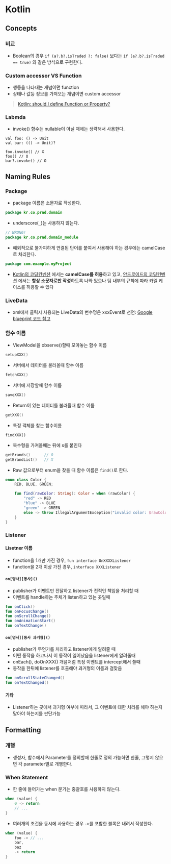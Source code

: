 # Kotlin
## Concepts
### 비교
- Boolean의 경우 `if (a?.b?.isTraded ?: false)` 보다는 `if (a?.b?.isTraded == true)` 와 같은 방식으로 구현한다.

### Custom accessor VS Function
- 행동을 나타내는 개념이면 function
- 상태나 값등 정보를 가져오는 개념이면 custom accessor

> [Kotlin: should I define Function or Property?](https://blog.kotlin-academy.com/kotlin-should-i-define-function-or-property-6786951da909)

### Labmda
- invoke() 함수는 nullable이 아닐 때에는 생략해서 사용한다.
```kotiln
val foo: () -> Unit
val bar: (() -> Unit)?

foo.invoke() // X
foo() // O
bar?.invoke() // O
```

## Naming Rules
### Package
- package 이름은 소문자로 작성한다.
```kotlin
package kr.co.prnd.domain
```
- underscore(`_`)는 사용하지 않는다.
```kotlin
// WRONG!
package kr.co.prnd.domain_module
```
- 예외적으로 불가피하게 연결된 단어를 붙여서 사용해야 하는 경우에는 camelCase로 처리한다.
```kotlin
package com.example.myProject
```
- [Kotlin의 코딩컨벤션](https://kotlinlang.org/docs/coding-conventions.html#naming-rules) 에서는 **camelCase를 허용**하고 있고, 
[안드로이드의 코딩컨벤션](https://developer.android.com/kotlin/style-guide#package_names) 에서는 **항상 소문자로만 작성**하도록 나와 있으나
팀 내부의 규칙에 따라 카멜 케이스를 허용할 수 있다

### LiveData
- xml에서 클릭시 사용되는 LiveData의 변수명은 xxxEvent로 선언: [Google blueprint 코드 참고](https://github.com/android/architecture-samples/blob/272cd63c8e6e37eecc0398a19415f7c4dc6950d5/app/src/main/java/com/example/android/architecture/blueprints/todoapp/taskdetail/TaskDetailViewModel.kt#L60)

### 함수 이름
- ViewModel을 observe()할때 모아놓는 함수 이름
```kotlin
setupXXX()
```

- 서버에서 데이터를 불러올때 함수 이름
```kotlin
fetchXXX()
```

- 서버에 저장할때 함수 이름
```kotlin
saveXXX()
```

- Return이 있는 데이터를 불러올때 함수 이름
```kotlin
getXXX()
```

- 특정 객체를 찾는 함수이름
```
findXXX()
```

- 복수형을 가져올때는 뒤에 s를 붙인다
```kotlin
getBrands()      // O
getBrandList()   // X
```

- Raw 값으로부터 enum을 찾을 때 함수 이름은 `find()`로 한다.
```kotlin
enum class Color {
    RED, BLUE, GREEN;

    fun find(rawColor: String): Color = when (rawColor) {
        "red" -> RED
        "blue" -> BLUE
        "green" -> GREEN
        else -> throw IllegalArgumentException("invalid color: $rawColor")
    }
}
```
### Listener
#### Lisetner 이름
- function을 1개만 가진 경우, `fun interface OnXXXXListener`
- function을 2개 이상 가진 경우, `interface XXXListener`
#### `on[명사][동사]()`
- publisher가 이벤트만 전달하고 listener가 전적인 책임을 처리할 때
- 이벤트를 handle하는 주체가 listen하고 있는 곳일때
```kotlin
fun onClick()
fun onFocusChange()
fun onScrollChange()
fun onAnimationStart()
fun onTextChange()
```

#### `on[명사][동사 과거형]()`
- publisher가 무언가를 처리하고 listener에게 알려줄 때
- 어떤 동작을 하고나서 이 동작이 일어났음을 listener에게 알려줄때
- onEach(), doOnXXX() 개념처럼 특정 이벤트를 intercept해서 쓸때
- 동작을 한뒤에 listener를 호출해야 과거형의 이름과 걸맞음
```kotlin
fun onScrollStateChanged()
fun onTextChanged()
```

#### 기타
- Listener하는 곳에서 과거형 여부에 따라서, 그 이벤트에 대한 처리를 해야 하는지 말아야 하는지를 판단가능


## Formatting
### 개행
- 생성자, 함수에서 Parameter를 정의할때 한줄로 정의 가능하면 한줄, 그렇지 않으면 각 parameter별로 개행한다.

### When Statement
- 한 줄에 들어가는 when 분기는 중괄호를 사용하지 않는다.
```kotlin
when (value) {
    0 -> return
    // ...
}
```

- 여러개의 조건을 동시에 사용하는 경우 `->`를 포함한 블록은 내려서 작성한다.
```kotlin
when (value) {
    foo -> // ...
    bar,
    baz
    -> return
}
```
